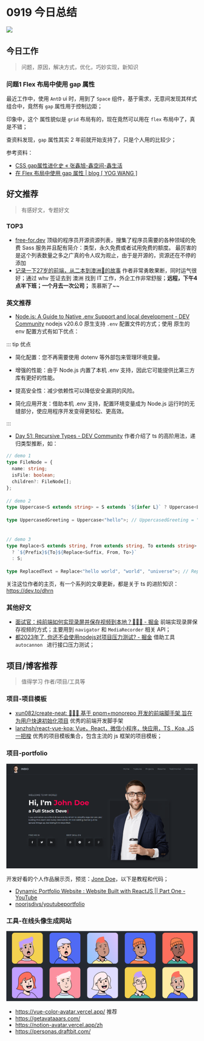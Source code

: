 
# 0919 今日总结

![](http://h2.ioliu.cn/bing/ArkadiaPark_ZH-CN9501056317_1920x1080.jpg)



## 今日工作
> 问题，原因，解决方式，优化，巧妙实现，新知识

### 问题1 Flex 布局中使用 gap 属性

最近工作中，使用 `AntD` ui 时，用到了 `Space` 组件，基于需求，无意间发现其样式组合中，竟然有 `gap` 属性用于控制边距；

印象中，这个 属性貌似是 `grid` 布局有的，现在竟然可以用在 `flex` 布局中了，真是不错；

查资料发现，`gap` 属性其实 2 年前就开始支持了，只是个人用的比较少；

参考资料：

- [CSS gap属性进化史 « 张鑫旭-鑫空间-鑫生活](https://www.zhangxinxu.com/wordpress/2020/06/css-gap-history/)
- [在 Flex 布局中使用 gap 属性 | blog [ YOG WANG ]](https://yogwang.site/2021/CSS-use-gap-in-flex-layout/)





## 好文推荐
> 有感好文，专题好文

### TOP3

- [free-for.dev](https://free-for.dev/) 顶级的程序员开源资源列表，搜集了程序员需要的各种领域的免费 Sass 服务并且配有简介：类型，永久免费或者试用免费的额度。 最厉害的是这个列表数量之多之广真的令人叹为观止，由于是开源的，资源还在不停的添加
- [记录一下27岁的前端，从二本到澳洲🦘的故事](https://juejin.cn/post/7278929122302132279) 作者非常勇敢果断，同时运气很好；通过 whv 签证去到 澳洲 找到 IT 工作，外企工作非常舒服；**远程，下午4点半下班；一个月去一次公司；** 羡慕斯了~~
### 英文推荐

- [Node.js: A Guide to Native .env Support and local development - DEV Community](https://dev.to/usulpro/nodejs-a-guide-to-native-env-support-and-local-development-300g) nodejs v20.6.0 原生支持 `.env` 配置文件的方式；使用 原生的 env 配置方式有如下优点：

::: tip 优点

- 简化配置：您不再需要使用 dotenv 等外部包来管理环境变量。

- 增强的性能：由于 Node.js 内置了本机 .env 支持，因此它可能提供比第三方库有更好的性能。

- 提高安全性：减少依赖性可以降低安全漏洞的风险。

- 简化应用开发：借助本机 .env 支持，配置环境变量成为 Node.js 运行时的无缝部分，使应用程序开发变得更轻松、更高效。

:::
- [Day 51: Recursive Types - DEV Community](https://dev.to/dhrn/day-51-recursive-types-365b) 作者介绍了 ts 的高阶用法，递归类型推断，如：

```ts
// demo 1
type FileNode = {
  name: string;
  isFile: boolean;
  children?: FileNode[];
};

// demo 2
type Uppercase<S extends string> = S extends `${infer L}` ? Uppercase<L> : S;

type UppercasedGreeting = Uppercase<"hello">; // UppercasedGreeting = "HELLO"


// demo 3
type Replace<S extends string, From extends string, To extends string> = S extends `${infer Prefix}${From}${infer Suffix}`
  ? `${Prefix}${To}${Replace<Suffix, From, To>}`
  : S;

type ReplacedText = Replace<"hello world", "world", "universe">; // ReplacedText = "hello universe"
```

关注这位作者的主页，有一个系列的文章更新，都是关于 ts 的进阶知识：https://dev.to/dhrn

### 其他好文

- [面试官：纯前端如何实现录屏并保存视频到本地？👊👊👊 - 掘金](https://juejin.cn/post/7280057907055869992) 前端实现录屏保存视频的方式；主要用到 `navigator` 和 `MediaRecorder` 相关 API；
- [都2023年了, 你还不会使用nodejs对项目压力测试? - 掘金](https://juejin.cn/post/7224341322612621369) 借助工具 `autocannon ` 进行接口压力测试；


## 项目/博客推荐
> 值得学习 作者/项目/工具等

### 项目-项目模板

- [xun082/create-neat: 🚀🚀🚀 基于 pnpm+monorepo 开发的前端脚手架,旨在为用户快速初始化项目](https://github.com/xun082/create-neat) 优秀的前端开发脚手架
- [lanzhsh/react-vue-koa: Vue，React，微信小程序，快应用，TS , Koa, JS一把梭](https://github.com/lanzhsh/react-vue-koa/tree/master) 优秀的项目模板集合，包含主流的 js 框架的项目模板；
### 项目-portfolio

![Alt text](./imgs/portfolio.png)

开发好看的个人作品展示页，预览：[Jone Doe](https://noorportfolio1.netlify.app/)，以下是教程和代码；

- [Dynamic Portfolio Website : Website Built with ReactJS || Part One - YouTube](https://www.youtube.com/watch?v=lJ2EBYN0C70)
- [noorjsdivs/youtubeportfolio](https://github.com/noorjsdivs/youtubeportfolio/tree/master)




### 工具-在线头像生成网站


![Alt text](./imgs/avatar-generator.png)

- https://vue-color-avatar.vercel.app/ 推荐
- https://getavataaars.com/
- https://notion-avatar.vercel.app/zh
- https://personas.draftbit.com/